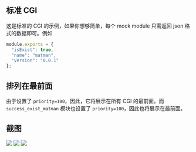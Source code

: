 ## 标准 CGI

这是标准的 CGI 的示例，如果你想够简单，每个 mock module 只需返回 json 格式的数据即可。例如

```javascript
module.exports = {
  "isExist": true,
  "name": "matman",
  "version": "0.0.1"
};
```

## 排列在最前面

由于设置了 `priority=100`，因此，它将展示在所有 CGI 的最前面。而 `success_exist_matman` 模块也设置了 `priority=100`，因此也将展示在最前面。

## 截图

![](__MOCKER__/static/1.png)
![](__MOCKER__/static/2.png)
![](__MOCKER__/static/subdir/3.png)
